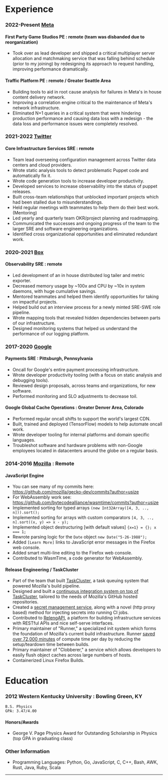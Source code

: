 
Experience
======

### 2022-Present [Meta](https://meta.com)
#### First Party Game Studios PE : remote (team was disbanded due to reorganization)

  * Took over as lead developer and shipped a critical multiplayer server allocation and matchmaking service that was falling behind schedule (prior to my joining) by redesigning its approach to request handling, improving performance dramatically.

#### Traffic Platform PE : remote / Greater Seattle Area

  * Building tools to aid in root cause analysis for failures in Meta's in house content delivery network.
  * Improving a correlation engine critical to the maintenance of Meta's network infrastructure.
  * Eliminated N+1 queries in a critical system that were hindering production performance and causing data loss with a redesign - the data loss and performance issues were completely resolved.
 
### 2021-2022 [Twitter](https://twitter.com)
#### Core Infrastructure Services SRE : remote

  * Team lead overseeing configuration management across Twitter data centers and cloud providers.
  * Wrote static analysis tools to detect problematic Puppet code and automatically fix it.
  * Wrote code generation tools to increase developer productivity.
  * Developed services to increase observability into the status of puppet releases.
  * Built cross-team relationships that unblocked important projects which had been stalled due to misunderstandings.
  * Held regular meetings with teammates to help them do their best work. (Mentoring)
  * Led yearly and quarterly team OKR/project planning and roadmapping.
  * Communicated the successes and ongoing progress of the team to the larger SRE and software engineering organizations.
  * Identified cross organizational opportunities and eliminated redundant work.

### 2020-2021 [Box](https://box.com)
#### Observability SRE : remote

  * Led development of an in house distributed log tailer and metric exporter.
  * Decreased memory usage by ~100x and CPU by ~10x in system daemons, with huge cumulative savings.
  * Mentored teammates and helped them identify opportunities for taking on impactful projects.
  * Helped build out an interview process for a newly minted SRE-SWE role pipeline.
  * Wrote mapping tools that revealed hidden dependencies between parts of our infrastructure.
  * Designed monitoring systems that helped us understand the performance of our logging platform.

### 2017-2020 [Google](https://google.com)

#### Payments SRE : Pittsburgh, Pennsylvania

  * Oncall for Google's entire payment processing infrastructure.
  * Wrote developer productivity tooling (with a focus on static analysis and debugging tools).
  * Reviewed design proposals, across teams and organizations, for new software.
  * Performed monitoring and SLO adjustments to decrease toil.

#### Google Global Cache Operations : Greater Denver Area, Colorado

  * Performed regular oncall shifts to support the world's largest CDN.
  * Built, trained and deployed (TensorFlow) models to help automate oncall work.
  * Wrote developer tooling for internal platforms and domain specific languages.
  * Troubleshot software and hardware problems with non-Google employees located in datacenters around the globe on a regular basis.

### 2014-2016 [Mozilla](https://mozilla.org) : Remote

#### JavaScript Engine
  * You can see many of my commits here: https://github.com/mozilla/gecko-dev/commits?author=usize
  * For WebAssembly work see: https://github.com/bytecodealliance/wasmtime/commits?author=usize
  * Implemented sorting for typed arrays ``(new Int32Array([4, 3, .., n])).sort();``
  * Implemented sorting for arrays with custom comparators ``[4, 3, .., n].sort((x, y) => x - y);``
  * Implemented object destructuring [with default values] ``{x=1} = {}; x === 1;``
  * Rewrote parsing logic for the ``Date`` object ``new Date("5-26-1988");``
  * Added `[Learn More]` links to JavaScript error messages in the Firefox web console.
  * Added smart multi-line editing to the Firefox web console.
  * Contributed to WasmTime, a code generator for WebAssembly.

#### Release Engineering / TaskCluster
  * Part of the team that built [TaskCluster](https://github.com/taskcluster), a task queuing system that powered Mozilla's build pipeline.
  * Designed and built a [continuous integration system on top of TaskCluster](https://github.com/taskcluster/taskcluster-github/commits?author=usize), tailored to the needs of Mozilla's GitHub hosted repositories.
  * Created a [secret management service](https://github.com/taskcluster/taskcluster-secrets/commits?author=usize), along with a novel (http proxy based) method for injecting secrets into running CI jobs.
  * Contributed to [RelengAPI](https://wiki.mozilla.org/ReleaseEngineering/Applications/RelengAPI), a platform for building infrastructure services with RESTful APIs and nice self-serve interfaces.
  * Primary maintainer of "Runner," a specialized init system which forms the foundation of Mozilla's current build infrastructure. Runner [saved over 72,000 minutes](https://archive.fo/fKuHW) of compute time per day by reducing the setup/teardown time between builds.
  * Primary maintainer of "Clobberer," a service which allows developers to easily flush object caches across large numbers of hosts.
  * Containerized Linux Firefox Builds.

Education
======

### 2012 Western Kentucky University : Bowling Green, KY

    B.S. Physics
    GPA: 3.47/4.00

#### Honors/Awards
  * George V. Page Physics Award for Outstanding Scholarship in Physics (top GPA in graduating class)


### Other Information
  * Programming Languages: Python, Go, JavaScript, C, C++, Bash, AWK, Rust, Java, Ruby, Scala

----
